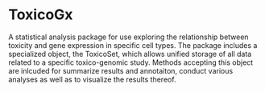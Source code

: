 # ToxicoGx

A statistical analysis package for use exploring the relationship between 
toxicity and gene expression in specific cell types. The package includes
a specialized object, the ToxicoSet, which allows unified storage of all
data related to a specific toxico-genomic study. Methods accepting this object
are inlcuded for summarize results and annotaiton, conduct various analyses as 
well as to visualize the results thereof.

